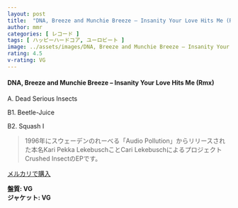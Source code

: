 ```yaml
---
layout: post
title:  "DNA, Breeze and Munchie Breeze – Insanity Your Love Hits Me (Rmx)"
author: mmr
categories: [ レコード ]
tags: [ ハッピーハードコア, ユーロビート ]
image: ../assets/images/DNA, Breeze and Munchie Breeze – Insanity Your Love Hits Me (Rmx).jpg
rating: 4.5
v-rating: VG
---
```


#### DNA, Breeze and Munchie Breeze – Insanity Your Love Hits Me (Rmx)

A. Dead Serious Insects

B1. Beetle-Juice

B2. Squash I

> 1996年にスウェーデンのれーべる「Audio Pollution」からリリースされた本名Kari Pekka LekebuschことCari LekebuschによるプロジェクトCrushed InsectのEPです。


[メルカリで購入](https://jp.mercari.com/item/m72913303126)

<div class="mt-4 mb-4 d-flex align-items-center">
<strong class="mr-1">盤質: VG</strong>
</div>
<div class="mt-4 mb-4 d-flex align-items-center">
<strong class="mr-1">ジャケット: VG</strong>
</div>
